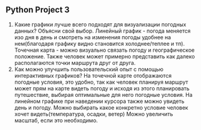 ## Python Project 3
1) Какие графики лучше всего подходят для визуализации погодных данных? Объясни свой выбор.
   Линейный график - погода меняется изо дня в день и смотреть на изменения погоды удобнее на нем(благодаря графику видно становится холоднее/теплее и тп).
   Точечная карта - можно визуально связать погоду и географическое положение. Также человек может примерно представить как далеко располагаются точки маршрута друг от друга.
4) Как можно улучшить пользовательский опыт с помощью интерактивных графиков?
   На точечной карте отображаются погодные условия, это удобно, так как человек планируя маршрут может прям на карте видеть погоду и исходя из этого планировать путешествие, выбирая оптимальные для него погодные условия.
   На линейном графике при наведении курсора также можно увидеть день и погоду. Можно выбирать какое конкретно условие человек хочет видеть(температура, осадки, ветер)
   Можно увеличить масштаб, если это необходимо.
  
